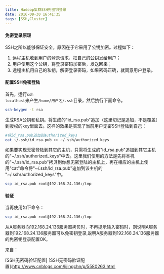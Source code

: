 ```yaml
---
title: Hadoop集群SSH免密钥登录
date: 2016-09-30 16:41:35
tags: [SSH,Cluster]
---
```



#### 免密登录原理

SSH之所以能够保证安全，原因在于它采用了公钥加密。过程如下：

1. 远程主机收到用户的登录请求，把自己的公钥发给用户；
2. 用户使用这个公钥，将登录密码加密后，发送回来；
3. 远程主机用自己的私钥，解密登录密码，如果密码正确，就同意用户登录。

#### 配置SSH免密登陆

首先，运行<code>ssh localhost</code>来产生<code>/home/用户名/.ssh</code>目录，然后执行下面命令。

<!-- more -->

```Bash
ssh-keygen -t rsa
```

生成RSA公钥和私钥。将生成的"id_rsa.pub"追加（这里切记是追加，不是覆盖）到授权的key里面去。这样的效果是实现了当前用户无密SSH登陆到自己：

```Bash
#将id_rsa.pub追加到authorized_keys
cat ~/.ssh/id_rsa.pub >> ~/.ssh/authorized_keys
```

如果要实现无密登陆到其它的主机，只需将生成的"id_rsa.pub"追加到其它主机的"\~/.ssh/authorized_keys"中去。这里我们使用的方法是先将本机的"\~/.ssh/id_rsa.pub"拷贝到你想无密登陆的主机上，再在相应的主机上使用"cat"命令将"\~/.ssh/id_rsa.pub"追加到该主机的 "\~/.ssh/authorized_keys"中。

```Bash
scp id_rsa.pub root@192.168.24.136:/tmp
```

#### 验证

当再使用如下命令：

```Bash
scp id_rsa.pub root@192.168.24.136:/tmp
```

从A服务器向192.168.24.136服务器拷贝时，不再提示输入密码时，则说明A服务器到192.168.24.136服务器可以免密钥登录,说明A服务器到192.168.24.136服务器的免密钥登录配置OK。

来自：

[SSH无密码验证配置]
[SSH无密码验证配置]:http://www.cnblogs.com/lijingchn/p/5580263.html

